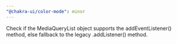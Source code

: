 ```yaml
---
"@chakra-ui/color-mode": minor
---
```


Check if the MediaQueryList object supports the addEventListener() method, else
fallback to the legacy .addListener() method.
